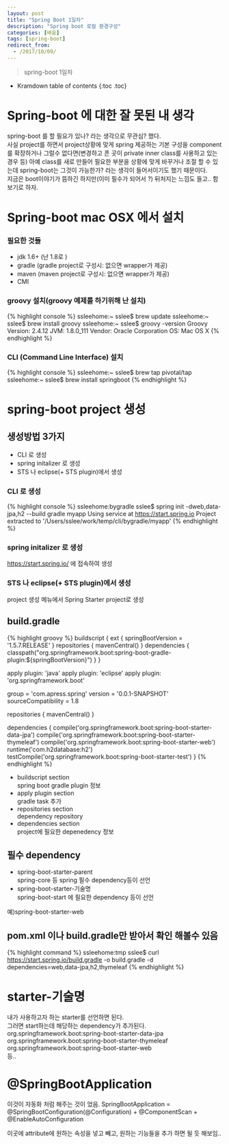 ```yaml
---
layout: post
title: "Spring Boot 1일차"
description: "Spring boot 로컬 환경구성"
categories: [배움]
tags: [spring-boot]
redirect_from:
  - /2017/10/09/
---
```


> spring-boot 1일차


* Kramdown table of contents
{:toc .toc}

# Spring-boot 에 대한 잘 못된 내 생각
spring-boot 를 할 필요가 있나? 라는 생각으로 무관심? 했다.  
사실 project를 하면서 project상황에 맞게 spring 제공하는 기본 구성을 component를 확장하거나 그럴수 없다면(변경하고 픈 곳이 private inner class를 사용하고 있는 경우 등) 아예 class를 새로 만들어 필요한 부분을 상황에 맞게 바꾸거나 조절 할 수 있는데 spring-boot는 그것이 가능한가? 라는 생각이 들어서이기도 했기 때문이다.  
지금은 boot이야기가 뜸하긴 하지만(이미 필수가 되어서 ?) 뒤처지는 느낌도 들고.. 함 보기로 하자.  

# Spring-boot mac OSX 에서 설치 
### 필요한 것들 
- jdk 1.6+ (난 1.8로 )
- gradle (gradle project로 구성시: 없으면 wrapper가 제공)
- maven (maven project로 구성시: 없으면 wrapper가 제공)
- CMI

### groovy 설치(groovy 예제를 하기위해 난 설치)
{% highlight console %}
ssleehome:~ sslee$ brew update
ssleehome:~ sslee$ brew install groovy
ssleehome:~ sslee$ groovy -version
Groovy Version: 2.4.12 JVM: 1.8.0_111 Vendor: Oracle Corporation OS: Mac OS X
{% endhighlight %}

### CLI (Command Line Interface) 설치
{% highlight console %}
ssleehome:~ sslee$ brew tap pivotal/tap
ssleehome:~ sslee$ brew install springboot
{% endhighlight %}

# spring-boot project 생성
## 생성방법 3가지
- CLI 로 생성
- spring initalizer 로 생성
- STS 나 eclipse(+ STS plugin)에서 생성

### CLI 로 생성
{% highlight console %}
ssleehome:bygradle sslee$ spring init -dweb,data-jpa,h2 --build gradle myapp
Using service at https://start.spring.io
Project extracted to '/Users/sslee/work/temp/cli/bygradle/myapp'
{% endhighlight %}

### spring initalizer 로 생성
https://start.spring.io/ 에 접속하여 생성

### STS 나 eclipse(+ STS plugin)에서 생성
project 생성 메뉴에서 Spring Starter project로 생성

## build.gradle
{% highlight groovy %}
buildscript {
	ext {
		springBootVersion = '1.5.7.RELEASE'
	}
	repositories {
		mavenCentral()
	}
	dependencies {
		classpath("org.springframework.boot:spring-boot-gradle-plugin:${springBootVersion}")
	}
}

apply plugin: 'java'
apply plugin: 'eclipse'
apply plugin: 'org.springframework.boot'

group = 'com.apress.spring'
version = '0.0.1-SNAPSHOT'
sourceCompatibility = 1.8

repositories {
	mavenCentral()
}


dependencies {
	compile('org.springframework.boot:spring-boot-starter-data-jpa')
	compile('org.springframework.boot:spring-boot-starter-thymeleaf')
	compile('org.springframework.boot:spring-boot-starter-web')
	runtime('com.h2database:h2')
	testCompile('org.springframework.boot:spring-boot-starter-test')
}
{% endhighlight %}

- buildscript section  
  spring boot gradle plugin 정보  
- apply plugin section  
  gradle task 추가  
- repositories section  
  dependency repository  
- dependencies section  
  project에 필요한 depenedency 정보 

## 필수 dependency
- spring-boot-starter-parent  
  spring-core 등 spring 필수 dependency등이 선언  
- spring-boot-starter-기술명  
  spring-boot-start 에 필요한 dependency 등이 선언  
  
예)spring-boot-starter-web

## pom.xml 이나 build.gradle만 받아서 확인 해볼수 있음
{% highlight command %}
ssleehome:tmp sslee$ curl https://start.spring.io/build.gradle -o build.gradle -d dependencies=web,data-jpa,h2,thymeleaf
{% endhighlight %}

# starter-기술명 
내가 사용하고자 하는 starter를 선언하면 된다.  
그러면 start하는데 해당하는 dependency가 추가된다.  
org.springframework.boot:spring-boot-starter-data-jpa  
org.springframework.boot:spring-boot-starter-thymeleaf  
org.springframework.boot:spring-boot-starter-web  
등..  

# @SpringBootApplication
이것이 자동화 처럼 해주는 것이 었음.
SpringBootApplication = @SpringBootConfiguration(@Configuration) + @ComponentScan + @EnableAutoConfiguration

이곳에 attribute에 원하는 속성을 넣고 빼고, 원하는 기능들을 추가 하면 될 듯 해보임..


[^1]: This is a footnote.

[kramdown]: https://kramdown.gettalong.org/
[Simple Texture]: https://github.com/yizeng/jekyll-theme-simple-texture
